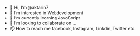 - 👋 Hi, I’m @aktarin7
- 👀 I’m interested in Webdevelopment
- 🌱 I’m currently learning JavaScript
- 💞️ I’m looking to collaborate on ...
- 📫 How to reach me facebook, Instagram, Linkdin, Twitter etc.

<!---
aktarin7/aktarin7 is a ✨ special ✨ repository because its `README.md` (this file) appears on your GitHub profile.
You can click the Preview link to take a look at your changes.
--->

